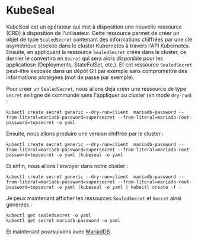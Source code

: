 # KubeSeal

KubeSeal est un opérateur qui met à disposition une nouvelle ressource (CRD) à disposition de l'utilisateur. Cette ressource permet de créer un objet de type `SealedSecret` contenant des informations chiffrées par une clé asymétrique stockée dans le cluster Kubernetes à travers l'API Kubernetes. Ensuite, en appliquant la ressource `SealedSecret` créée dans le cluster, ce dernier le convertira en `Secret` qui sera alors disponible pour les applicatiosn (Deployments, StateFulSet, etc.). Et cet ressource `SealedSecret` peut-être exposée dans un dépôt Git par exemple sans compromettre des informations protégées (mot de passe par exemple).

Pour créer un `SealedSecret`, nous allons déjà créer une ressource de type `Secret` en ligne de commande sans l'appliquer au cluster (en mode `dry-run`) :

```
kubectl create secret generic --dry-run=client  mariadb-password --from-literal=mariadb-password=supersecret --from-literal=mariadb-root-password=topsecret -o yaml
```

Ensuite, nous allons produire une version chiffrée par le cluster :

```
kubectl create secret generic --dry-run=client  mariadb-password --from-literal=mariadb-password=supersecret --from-literal=mariadb-root-password=topsecret -o yaml |kubeseal -o yaml
```

Et enfin, nous allons l'envoyer dans notre cluster :

```
kubectl create secret generic --dry-run=client  mariadb-password --from-literal=mariadb-password=supersecret --from-literal=mariadb-root-password=topsecret -o yaml |kubeseal -o yaml | kubectl create -f -
```

Je peux maintenant afficher les ressources `SealedSecret` et `Secret` ainsi générées :

```
kubectl get sealedsecret -o yaml
kubectl get secret mariadb-password -o yaml
```

Et maintenant poursuivons avec [MariadDB](/mariadb)